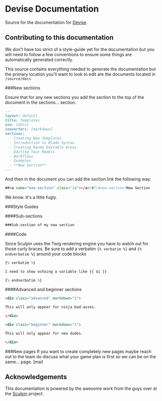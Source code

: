 Devise Documentation
=====================

Source for the documentation for [Devise](https://github.com/devisephp/cms). 

Contributing to this documentation
----------------------------

We don't have too strict of a style-guide yet for the documentation but you will need to follow a few conventions to ensure some things are automatically generated correctly.

This source contains everything needed to generate the documentation but the primary location you'll want to look to edit are the documents located in ```/source/docs```

###New sections

Ensure that for any new sections you add the section to the top of the document in the sections... section. 

```markdown
---
layout: default
title: Templates
use: [docs]
converters: [markdown]
sections:
  - Creating New Templates
  - Introduction to Blade Syntax
  - Creating Rando Editable Areas
  - Editing Your Models
  - Workflows
  - Examples
  - **New Section**
---
```

And then in the document you can add the section link the following way:

```markdown
##<a name="new-section" class="ia"></a>[#](#new-section)New Section
```

We know. It's a little fugly. 

###Style Guides

####Sub-sections

```markdown
###Sub-section of my new section
```

####Code

Since Sculpin uses the Twig rendering engine you have to watch out for those curly braces. Be sure to add a verbatim ```{% verbatim %}``` and ```{% endverbatim %}``` around your code blocks

```php
{% verbatim %}

I need to show echoing a variable like {{ $i }}

{% endverbatim %}
```


####Advanced and beginner sections

```html
<div class="advanced" markdown="1">

This will only appear for ninja bad-asses.

</div>
```

```html
<div class="beginner" markdown="1">

This will only appear for new dudes.

</div>
```

###New pages
If you want to create completely new pages maybe reach out to the team do discuss what your game plan is first so we can be on the same... page. [mail

Acknowledgements 
----------------------------

This documentation is powered by the awesome work from the guys over at the [Sculpin](http://sculpin.io) project. 